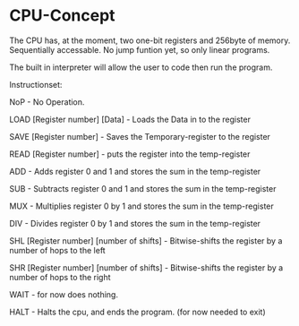 # CPU-Concept

The CPU has, at the moment, two one-bit registers and 256byte of memory. Sequentially accessable.
No jump funtion yet, so only linear programs.

The built in interpreter will allow the user to code then run the program.

Instructionset:

NoP - No Operation.

LOAD [Register number] [Data] - Loads the Data in to the register

SAVE [Register number] - Saves the Temporary-register to the register

READ [Register number] - puts the register into the temp-register

ADD - Adds register 0 and 1 and stores the sum in the temp-register

SUB - Subtracts register 0 and 1 and stores the sum in the temp-register

MUX - Multiplies register 0 by 1 and stores the sum in the temp-register

DIV - Divides register 0 by 1 and stores the sum in the temp-register

SHL [Register number] [number of shifts] - Bitwise-shifts the register by a number of hops to the left

SHR [Register number] [number of shifts] - Bitwise-shifts the register by a number of hops to the right

WAIT - for now does nothing.

HALT - Halts the cpu, and ends the program. (for now needed to exit)

